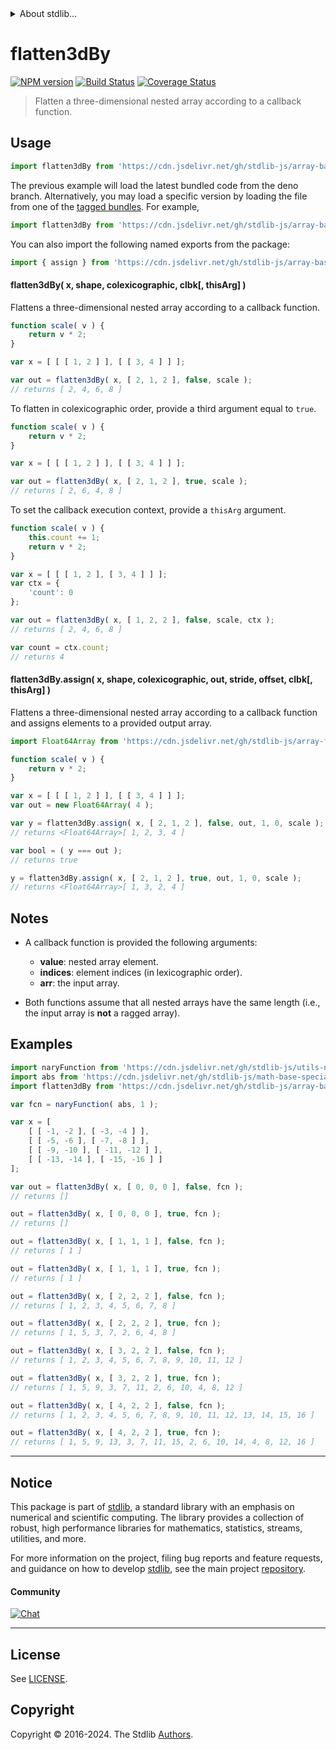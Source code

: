 <!--

@license Apache-2.0

Copyright (c) 2023 The Stdlib Authors.

Licensed under the Apache License, Version 2.0 (the "License");
you may not use this file except in compliance with the License.
You may obtain a copy of the License at

   http://www.apache.org/licenses/LICENSE-2.0

Unless required by applicable law or agreed to in writing, software
distributed under the License is distributed on an "AS IS" BASIS,
WITHOUT WARRANTIES OR CONDITIONS OF ANY KIND, either express or implied.
See the License for the specific language governing permissions and
limitations under the License.

-->

<!-- lint disable maximum-heading-length -->


<details>
  <summary>
    About stdlib...
  </summary>
  <p>We believe in a future in which the web is a preferred environment for numerical computation. To help realize this future, we've built stdlib. stdlib is a standard library, with an emphasis on numerical and scientific computation, written in JavaScript (and C) for execution in browsers and in Node.js.</p>
  <p>The library is fully decomposable, being architected in such a way that you can swap out and mix and match APIs and functionality to cater to your exact preferences and use cases.</p>
  <p>When you use stdlib, you can be absolutely certain that you are using the most thorough, rigorous, well-written, studied, documented, tested, measured, and high-quality code out there.</p>
  <p>To join us in bringing numerical computing to the web, get started by checking us out on <a href="https://github.com/stdlib-js/stdlib">GitHub</a>, and please consider <a href="https://opencollective.com/stdlib">financially supporting stdlib</a>. We greatly appreciate your continued support!</p>
</details>

# flatten3dBy

[![NPM version][npm-image]][npm-url] [![Build Status][test-image]][test-url] [![Coverage Status][coverage-image]][coverage-url] <!-- [![dependencies][dependencies-image]][dependencies-url] -->

> Flatten a three-dimensional nested array according to a callback function.



<section class="usage">

## Usage

```javascript
import flatten3dBy from 'https://cdn.jsdelivr.net/gh/stdlib-js/array-base-flatten3d-by@deno/mod.js';
```
The previous example will load the latest bundled code from the deno branch. Alternatively, you may load a specific version by loading the file from one of the [tagged bundles](https://github.com/stdlib-js/array-base-flatten3d-by/tags). For example,

```javascript
import flatten3dBy from 'https://cdn.jsdelivr.net/gh/stdlib-js/array-base-flatten3d-by@v0.2.0-deno/mod.js';
```

You can also import the following named exports from the package:

```javascript
import { assign } from 'https://cdn.jsdelivr.net/gh/stdlib-js/array-base-flatten3d-by@deno/mod.js';
```

#### flatten3dBy( x, shape, colexicographic, clbk\[, thisArg] )

Flattens a three-dimensional nested array according to a callback function.

```javascript
function scale( v ) {
    return v * 2;
}

var x = [ [ [ 1, 2 ] ], [ [ 3, 4 ] ] ];

var out = flatten3dBy( x, [ 2, 1, 2 ], false, scale );
// returns [ 2, 4, 6, 8 ]
```

To flatten in colexicographic order, provide a third argument equal to `true`.

```javascript
function scale( v ) {
    return v * 2;
}

var x = [ [ [ 1, 2 ] ], [ [ 3, 4 ] ] ];

var out = flatten3dBy( x, [ 2, 1, 2 ], true, scale );
// returns [ 2, 6, 4, 8 ]
```

To set the callback execution context, provide a `thisArg` argument.

<!-- eslint-disable no-invalid-this -->

```javascript
function scale( v ) {
    this.count += 1;
    return v * 2;
}

var x = [ [ [ 1, 2 ], [ 3, 4 ] ] ];
var ctx = {
    'count': 0
};

var out = flatten3dBy( x, [ 1, 2, 2 ], false, scale, ctx );
// returns [ 2, 4, 6, 8 ]

var count = ctx.count;
// returns 4
```

#### flatten3dBy.assign( x, shape, colexicographic, out, stride, offset, clbk\[, thisArg] )

Flattens a three-dimensional nested array according to a callback function and assigns elements to a provided output array.

```javascript
import Float64Array from 'https://cdn.jsdelivr.net/gh/stdlib-js/array-float64@deno/mod.js';

function scale( v ) {
    return v * 2;
}

var x = [ [ [ 1, 2 ] ], [ [ 3, 4 ] ] ];
var out = new Float64Array( 4 );

var y = flatten3dBy.assign( x, [ 2, 1, 2 ], false, out, 1, 0, scale );
// returns <Float64Array>[ 1, 2, 3, 4 ]

var bool = ( y === out );
// returns true

y = flatten3dBy.assign( x, [ 2, 1, 2 ], true, out, 1, 0, scale );
// returns <Float64Array>[ 1, 3, 2, 4 ]
```

</section>

<!-- /.usage -->

<section class="notes">

## Notes

-   A callback function is provided the following arguments:

    -   **value**: nested array element.
    -   **indices**: element indices (in lexicographic order).
    -   **arr**: the input array.

-   Both functions assume that all nested arrays have the same length (i.e., the input array is **not** a ragged array).

</section>

<!-- /.notes -->

<section class="examples">

## Examples

<!-- eslint no-undef: "error" -->

```javascript
import naryFunction from 'https://cdn.jsdelivr.net/gh/stdlib-js/utils-nary-function@deno/mod.js';
import abs from 'https://cdn.jsdelivr.net/gh/stdlib-js/math-base-special-abs@deno/mod.js';
import flatten3dBy from 'https://cdn.jsdelivr.net/gh/stdlib-js/array-base-flatten3d-by@deno/mod.js';

var fcn = naryFunction( abs, 1 );

var x = [
    [ [ -1, -2 ], [ -3, -4 ] ],
    [ [ -5, -6 ], [ -7, -8 ] ],
    [ [ -9, -10 ], [ -11, -12 ] ],
    [ [ -13, -14 ], [ -15, -16 ] ]
];

var out = flatten3dBy( x, [ 0, 0, 0 ], false, fcn );
// returns []

out = flatten3dBy( x, [ 0, 0, 0 ], true, fcn );
// returns []

out = flatten3dBy( x, [ 1, 1, 1 ], false, fcn );
// returns [ 1 ]

out = flatten3dBy( x, [ 1, 1, 1 ], true, fcn );
// returns [ 1 ]

out = flatten3dBy( x, [ 2, 2, 2 ], false, fcn );
// returns [ 1, 2, 3, 4, 5, 6, 7, 8 ]

out = flatten3dBy( x, [ 2, 2, 2 ], true, fcn );
// returns [ 1, 5, 3, 7, 2, 6, 4, 8 ]

out = flatten3dBy( x, [ 3, 2, 2 ], false, fcn );
// returns [ 1, 2, 3, 4, 5, 6, 7, 8, 9, 10, 11, 12 ]

out = flatten3dBy( x, [ 3, 2, 2 ], true, fcn );
// returns [ 1, 5, 9, 3, 7, 11, 2, 6, 10, 4, 8, 12 ]

out = flatten3dBy( x, [ 4, 2, 2 ], false, fcn );
// returns [ 1, 2, 3, 4, 5, 6, 7, 8, 9, 10, 11, 12, 13, 14, 15, 16 ]

out = flatten3dBy( x, [ 4, 2, 2 ], true, fcn );
// returns [ 1, 5, 9, 13, 3, 7, 11, 15, 2, 6, 10, 14, 4, 8, 12, 16 ]
```

</section>

<!-- /.examples -->

<!-- Section for related `stdlib` packages. Do not manually edit this section, as it is automatically populated. -->

<section class="related">

</section>

<!-- /.related -->

<!-- Section for all links. Make sure to keep an empty line after the `section` element and another before the `/section` close. -->


<section class="main-repo" >

* * *

## Notice

This package is part of [stdlib][stdlib], a standard library with an emphasis on numerical and scientific computing. The library provides a collection of robust, high performance libraries for mathematics, statistics, streams, utilities, and more.

For more information on the project, filing bug reports and feature requests, and guidance on how to develop [stdlib][stdlib], see the main project [repository][stdlib].

#### Community

[![Chat][chat-image]][chat-url]

---

## License

See [LICENSE][stdlib-license].


## Copyright

Copyright &copy; 2016-2024. The Stdlib [Authors][stdlib-authors].

</section>

<!-- /.stdlib -->

<!-- Section for all links. Make sure to keep an empty line after the `section` element and another before the `/section` close. -->

<section class="links">

[npm-image]: http://img.shields.io/npm/v/@stdlib/array-base-flatten3d-by.svg
[npm-url]: https://npmjs.org/package/@stdlib/array-base-flatten3d-by

[test-image]: https://github.com/stdlib-js/array-base-flatten3d-by/actions/workflows/test.yml/badge.svg?branch=v0.2.0
[test-url]: https://github.com/stdlib-js/array-base-flatten3d-by/actions/workflows/test.yml?query=branch:v0.2.0

[coverage-image]: https://img.shields.io/codecov/c/github/stdlib-js/array-base-flatten3d-by/main.svg
[coverage-url]: https://codecov.io/github/stdlib-js/array-base-flatten3d-by?branch=main

<!--

[dependencies-image]: https://img.shields.io/david/stdlib-js/array-base-flatten3d-by.svg
[dependencies-url]: https://david-dm.org/stdlib-js/array-base-flatten3d-by/main

-->

[chat-image]: https://img.shields.io/gitter/room/stdlib-js/stdlib.svg
[chat-url]: https://app.gitter.im/#/room/#stdlib-js_stdlib:gitter.im

[stdlib]: https://github.com/stdlib-js/stdlib

[stdlib-authors]: https://github.com/stdlib-js/stdlib/graphs/contributors

[umd]: https://github.com/umdjs/umd
[es-module]: https://developer.mozilla.org/en-US/docs/Web/JavaScript/Guide/Modules

[deno-url]: https://github.com/stdlib-js/array-base-flatten3d-by/tree/deno
[deno-readme]: https://github.com/stdlib-js/array-base-flatten3d-by/blob/deno/README.md
[umd-url]: https://github.com/stdlib-js/array-base-flatten3d-by/tree/umd
[umd-readme]: https://github.com/stdlib-js/array-base-flatten3d-by/blob/umd/README.md
[esm-url]: https://github.com/stdlib-js/array-base-flatten3d-by/tree/esm
[esm-readme]: https://github.com/stdlib-js/array-base-flatten3d-by/blob/esm/README.md
[branches-url]: https://github.com/stdlib-js/array-base-flatten3d-by/blob/main/branches.md

[stdlib-license]: https://raw.githubusercontent.com/stdlib-js/array-base-flatten3d-by/main/LICENSE

</section>

<!-- /.links -->
